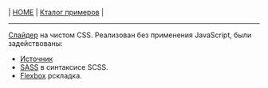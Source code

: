 | [HOME](https://github.com/vik-vavilikhin/vik-vavilikhin.github.io) 
| [Кталог примеров](https://github.com/vik-vavilikhin/portfolio) |

-------------------------------------------------------------------------------
[Слайдер](https://vik-vavilikhin.github.io/portfolio/blocks/slider/) на чистом CSS. Реализован без применения JavaScript, были задействованы:
- [Источник](https://www.youtube.com/watch?v=Rn5HeWbFNOc)
- [SASS](http://sass-lang.com/) в синтаксисе SCSS.
- [Flexbox](https://css-live.ru/articles/vizualnoe-rukovodstvo-po-svojstvam-flexbox-iz-css3.html) рскладка.
